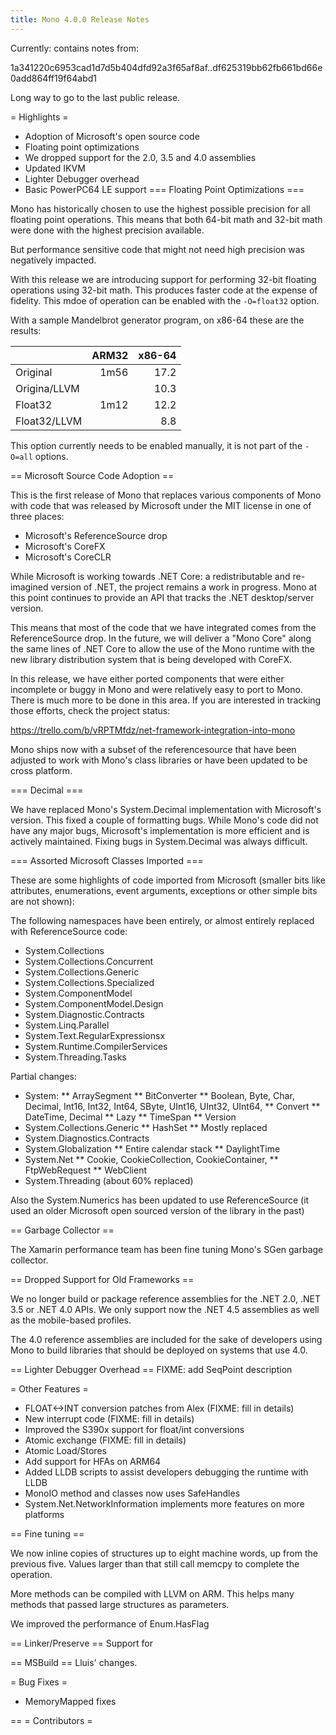 ```yaml
---
title: Mono 4.0.0 Release Notes
---
```


Currently: contains notes from:

1a341220c6953cad1d7d5b404dfd92a3f65af8af..df625319bb62fb661bd66e0add864ff19f64abd1

Long way to go to the last public release.

= Highlights = 

* Adoption of Microsoft's open source code
* Floating point optimizations
* We dropped support for the 2.0, 3.5 and 4.0 assemblies
* Updated IKVM
* Lighter Debugger overhead
* Basic PowerPC64 LE support
=== Floating Point Optimizations ===

Mono has historically chosen to use the highest possible precision for
all floating point operations.  This means that both 64-bit math and
32-bit math were done with the highest precision available.  

But performance sensitive code that might not need high precision was
negatively impacted.   

With this release we are introducing support for performing 32-bit
floating operations using 32-bit math.  This produces faster code at
the expense of fidelity.  This mdoe of operation can be enabled with
the `-O=float32` option.

With a sample Mandelbrot generator program, on x86-64 these are the
results:

|            |ARM32   |x86-64|
|------------|-------:|-----:|
|Original    |    1m56|  17.2|
|Origina/LLVM|        |  10.3|
|Float32     |    1m12|  12.2|
|Float32/LLVM|        |   8.8|

This option currently needs to be enabled manually, it is not part of
the `-O=all` options.

== Microsoft Source Code Adoption ==

This is the first release of Mono that replaces various components of
Mono with code that was released by Microsoft under the MIT license in
one of three places:

* Microsoft's ReferenceSource drop
* Microsoft's CoreFX
* Microsoft's CoreCLR

While Microsoft is working towards .NET Core: a redistributable and
re-imagined version of .NET, the project remains a work in progress.
Mono at this point continues to provide an API that tracks the .NET
desktop/server version.

This means that most of the code that we have integrated comes from
the ReferenceSource drop.  In the future, we will deliver a "Mono
Core" along the same lines of .NET Core to allow the use of the Mono
runtime with the new library distribution system that is being
developed with CoreFX.

In this release, we have either ported components that were either
incomplete or buggy in Mono and were relatively easy to port to Mono.
There is much more to be done in this area.  If you are interested in
tracking those efforts, check the project status:

https://trello.com/b/vRPTMfdz/net-framework-integration-into-mono

Mono ships now with a subset of the referencesource that have been
adjusted to work with Mono's class libraries or have been updated to
be cross platform.

=== Decimal ===

We have replaced Mono's System.Decimal implementation with Microsoft's
version.  This fixed a couple of formatting bugs.  While Mono's code
did not have any major bugs, Microsoft's implementation is more
efficient and is actively maintained.  Fixing bugs in System.Decimal
was always difficult.

=== Assorted Microsoft Classes Imported ===

These are some highlights of code imported from Microsoft (smaller
bits like attributes, enumerations, event arguments, exceptions or
other simple bits are not shown):

The following namespaces have been entirely, or almost entirely replaced with
ReferenceSource code:

* System.Collections
* System.Collections.Concurrent
* System.Collections.Generic
* System.Collections.Specialized
* System.ComponentModel
* System.ComponentModel.Design
* System.Diagnostic.Contracts
* System.Linq.Parallel
* System.Text.RegularExpressionsx
* System.Runtime.CompilerServices
* System.Threading.Tasks

Partial changes:

* System:
** ArraySegment
** BitConverter
** Boolean, Byte, Char, Decimal, Int16, Int32, Int64, SByte, UInt16, UInt32, UInt64,
** Convert
** DateTime, Decimal
** Lazy
** TimeSpan
** Version
* System.Collections.Generic
** HashSet
** Mostly replaced
* System.Diagnostics.Contracts
* System.Globalization
** Entire calendar stack
** DaylightTime
* System.Net
** Cookie, CookieCollection, CookieContainer, 
** FtpWebRequest
** WebClient
* System.Threading (about 60% replaced)

Also the System.Numerics has been updated to use ReferenceSource (it
used an older Microsoft open sourced version of the library in the past)

== Garbage Collector ==

The Xamarin performance team has been fine tuning Mono's SGen garbage
collector.  

== Dropped Support for Old Frameworks ==

We no longer build or package reference assemblies for the .NET 2.0,
.NET 3.5 or .NET 4.0 APIs.  We only support now the .NET 4.5
assemblies as well as the mobile-based profiles.

The 4.0 reference assemblies are included for the sake of developers
using Mono to build libraries that should be deployed on systems that
use 4.0.

== Lighter Debugger Overhead ==
FIXME: add SeqPoint description
       
= Other Features =

* FLOAT<->INT conversion patches from Alex (FIXME: fill in details)
* New interrupt code (FIXME: fill in details)
* Improved the S390x support for float/int conversions
* Atomic exchange (FIXME: fill in details)
* Atomic Load/Stores
* Add support for HFAs on ARM64
* Added LLDB scripts to assist developers debugging the runtime with LLDB
* MonoIO method and classes now uses SafeHandles
* System.Net.NetworkInformation implements more features on more platforms

== Fine tuning ==

We now inline copies of structures up to eight machine words, up from
the previous five.  Values larger than that still call memcpy to
complete the operation.

More methods can be compiled with LLVM on ARM.  This helps many
methods that passed large structures as parameters.

We improved the performance of Enum.HasFlag


== Linker/Preserve ==
Support for 

== MSBuild ==
Lluis' changes.

= Bug Fixes =

* MemoryMapped fixes


== 
= Contributors =
